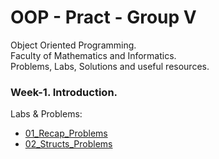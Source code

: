 # OOP - Pract - Group V

Object Oriented Programming.  
Faculty of Mathematics and Informatics.  
Problems, Labs, Solutions and useful resources.  

### Week-1. Introduction.

Labs & Problems:

* [01_Recap_Problems](./01_Recap_Introduction_Structs/01_problems_recap.md)
* [02_Structs_Problems](./01_Recap_Introduction_Structs/01_problems_structs.md)
